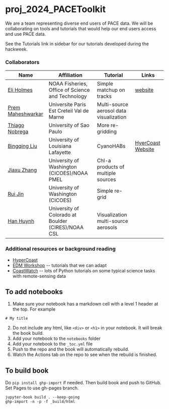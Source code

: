 # proj_2024_PACEToolkit

We are a team representing diverse end users of PACE data. We will be collaborating on tools and tutorials that would help our end users access and use PACE data. 

See the Tutorials link in sidebar for our tutorials developed during the hackweek.

### Collaborators

| Name | Affiliation | Tutorial | Links |
| ------------- | ------------- | ------------- | ------------- |
| [Eli Holmes](https://github.com/eeholmes) | NOAA Fisheries, Office of Science and Technology  | Simple matchup on tracks  | [website](https://eeholmes.github.io/) |
| [Prem Maheshwarkar](https://github.com/pmaheshwarkar) | Universite Paris Est Creteil Val de Marne | Multi-source aerosol data visualization |  |
| [Thiago Nobrega](https://github.com/thiago-vg) | University of Sao Paulo | More re-gridding |  |
| [Bingqing Liu](https://github.com/bingqing-liu) |University of Louisiana Lafayette  |CyanoHABs  | [HyerCoast](https://hypercoast.org/) [Website](https://bingqingliu.com/)|
| [Jiaxu Zhang](https://github.com/JiaxuZ) | University of Washington (CICOES)/NOAA PMEL | Chl-a products of multiple sources  |  |
| [Rui Jin](https://github.com/RuiJinSZ) |  University of Washington (CICOES) | Simple re-grid  |   |
| [Han Huynh](https://github.com/hnhuynh55) | University of Colorado at Boulder (CIRES)/NOAA CSL  |  Visualization multi-source aerosols |   |


### Additional resources or background reading

* [HyperCoast](https://hypercoast.org/)
* [EDM Workshop](https://nmfs-opensci.github.io/EDMW-EarthData-Workshop-2024/) -- tutorials that we can adapt
* [CoastWatch](https://github.com/coastwatch-training/CoastWatch-Tutorials) -- lots of Python tutorials on some typical science tasks with remote-sensing data

## To add notebooks

1. Make sure your notebook has a markdown cell with a level 1 header at the top. For example
```
# My title
```
2. Do not include any html, like `<div>` or `<h1>` in your notebook. It will break the book build.
2. Add your notebook to the `notebooks` folder
3. Add your notebook to the `_toc.yml` file
4. Push to the repo and the book will automatically rebuild.
5. Watch the Actions tab on the repo to see when the rebuild is finished.
   
## To build book

Do `pip install ghp-import` if needed. Then build book and push to GitHub. Set Pages to use gh-pages branch.

```
jupyter-book build . --keep-going
ghp-import -n -p -f _build/html
```
